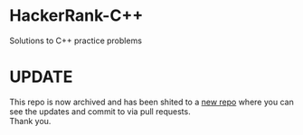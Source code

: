 # HackerRank-C++
Solutions to C++ practice problems
# UPDATE
This repo is now archived and has been shited to a [new repo](https://github.com/HarshitRuwali/HackerRank-Solutions/tree/master/C%2B%2B) where you can see the updates and commit to via pull requests.<br>
Thank you.
